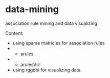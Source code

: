 # data-mining
association rule mining and data visualizing 

Content: 
* using sparse matricies for association rules
* * arules
* * arulesViz
* using rggobi for visualizing data.
